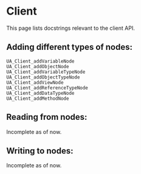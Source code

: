 # Client

This page lists docstrings relevant to the client API.

## Adding different types of nodes:
```@docs
UA_Client_addVariableNode
UA_Client_addObjectNode 
UA_Client_addVariableTypeNode
UA_Client_addObjectTypeNode
UA_Client_addViewNode
UA_Client_addReferenceTypeNode
UA_Client_addDataTypeNode
UA_Client_addMethodNode
```

## Reading from nodes:
Incomplete as of now.

## Writing to nodes:
Incomplete as of now.

